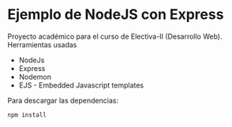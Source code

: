 # Ejemplo de NodeJS con Express

Proyecto académico para el curso de Electiva-II (Desarrollo Web). Herramientas usadas

- NodeJs
- Express
- Nodemon
- EJS - Embedded Javascript templates

Para descargar las dependencias:
```bash
npm install
```
